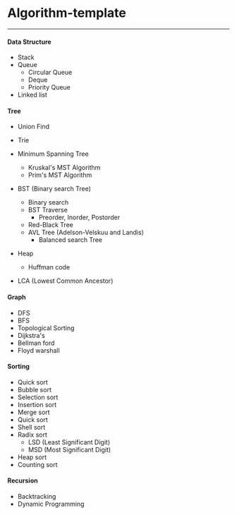 # Algorithm-template 
---
#### Data Structure
- Stack
- Queue
  - Circular Queue
  - Deque
  - Priority Queue
- Linked list

#### Tree
- Union Find 
- Trie
-  Minimum Spanning Tree
    - Kruskal's MST Algorithm
    - Prim's MST Algorithm
- BST (Binary search Tree)
    - Binary search 
    - BST Traverse 
        - Preorder, Inorder, Postorder 
    - Red-Black Tree 
    - AVL Tree (Adelson-Velskuu and Landis)
        - Balanced search Tree
-  Heap
    - Huffman code

- LCA (Lowest Common Ancestor) 
    
#### Graph  
- DFS
- BFS
- Topological Sorting
- Dijkstra's
- Bellman ford
- Floyd warshall 

#### Sorting
- Quick sort
- Bubble sort
- Selection sort
- Insertion sort
- Merge sort
- Quick sort
- Shell sort
- Radix sort 
    - LSD (Least Significant Digit)
    - MSD (Most Significant Digit)
- Heap sort
- Counting sort

#### Recursion
- Backtracking
- Dynamic Programming
